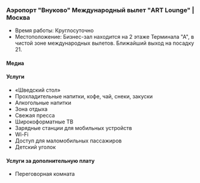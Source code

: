 
### Аэропорт "Внуково" Международный вылет "ART Lounge" | Москва
* Время работы: Круглосуточно
* Местоположение: Бизнес-зал находится на 2 этаже Терминала "А", в чистой зоне международных вылетов. Ближайший выход на посадку 21.

#### Медиа

#### Услуги
* «Шведский стол»
* Прохладительные напитки, кофе, чай, снеки, закуски
* Алкогольные напитки
* Зона отдыха
* Свежая пресса
* Широкоформатные ТВ
* Зарядные станции для мобильных устройств
* Wi-Fi
* Доступ для маломобильных пассажиров
* Детский уголок

#### Услуги за дополнительную плату 
* Переговорная комната
